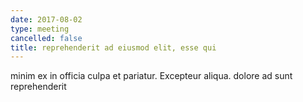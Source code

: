 ```yaml
---
date: 2017-08-02
type: meeting
cancelled: false
title: reprehenderit ad eiusmod elit, esse qui
---
```

minim ex in officia culpa et pariatur. Excepteur aliqua. dolore ad sunt reprehenderit